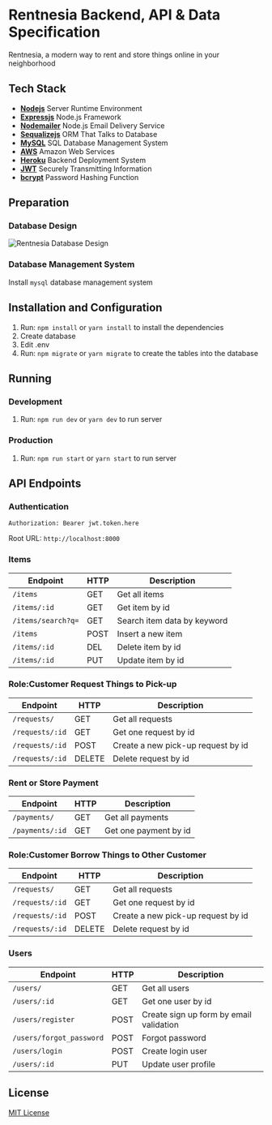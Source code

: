 # Rentnesia Backend, API & Data Specification

Rentnesia, a modern way to rent and store things online in your neighborhood

## Tech Stack

- [**Nodejs**](http://nodejs.org/) Server Runtime Environment
- [**Expressjs**](http://expressjs.com/) Node.js Framework
- [**Nodemailer**](http://nodemailer.com/) Node.js Email Delivery Service
- [**Sequalizejs**](http://docs.sequelizejs.com/) ORM That Talks to Database
- [**MySQL**](http://mysql.com/) SQL Database Management System
- [**AWS**](http://aws.amazon.com/) Amazon Web Services
- [**Heroku**](http://heroku.com/) Backend Deployment System
- [**JWT**](http://jwt.io/) Securely Transmitting Information
- [**bcrypt**](http://github.com/kelektiv/node.bcrypt.js) Password Hashing Function

## Preparation

### Database Design
![Rentnesia Database Design](./rentnesia-database-design.png "Rentnesia Database Design")

### Database Management System

Install `mysql` database management system

## Installation and Configuration

1.  Run: `npm install` or `yarn install` to install the dependencies
2.  Create database
3.  Edit .env
4.  Run: `npm migrate` or `yarn migrate` to create the tables into the database

## Running

### Development

1.  Run: `npm run dev` or `yarn dev` to run server

### Production

1.  Run: `npm run start` or `yarn start` to run server

## API Endpoints

### Authentication

`Authorization: Bearer jwt.token.here`

Root URL: `http://localhost:8000`

### Items

| Endpoint           | HTTP | Description                  |
| ------------------ | ---- | --------------------------   |
| `/items`           | GET  | Get all items                |
| `/items/:id`       | GET  | Get item by id               |
| `/items/search?q=` | GET  | Search item data by keyword  |
| `/items`           | POST | Insert a new item            |
| `/items/:id`       | DEL  | Delete item by id            |
| `/items/:id`       | PUT  | Update item by id            |

### Role:Customer Request Things to Pick-up

| Endpoint        | HTTP   | Description                        |
| --------------- | ------ | ---------------------------------- |
| `/requests/`    | GET    | Get all requests                   |
| `/requests/:id` | GET    | Get one request by id              |
| `/requests/:id` | POST   | Create a new pick-up request by id |
| `/requests/:id` | DELETE | Delete request by id               |

### Rent or Store Payment

| Endpoint        | HTTP | Description           |
| --------------- | ---- | --------------------- |
| `/payments/`    | GET  | Get all payments      |
| `/payments/:id` | GET  | Get one payment by id |

### Role:Customer Borrow Things to Other Customer

| Endpoint        | HTTP   | Description                        |
| --------------- | ------ | ---------------------------------- |
| `/requests/`    | GET    | Get all requests                   |
| `/requests/:id` | GET    | Get one request by id              |
| `/requests/:id` | POST   | Create a new pick-up request by id |
| `/requests/:id` | DELETE | Delete request by id               |

### Users

| Endpoint                 | HTTP | Description                             |
| ------------------------ | ---- | --------------------------------------- |
| `/users/`                | GET  | Get all users                           |
| `/users/:id`             | GET  | Get one user by id                      |
| `/users/register`        | POST | Create sign up form by email validation |
| `/users/forgot_password` | POST | Forgot password                         |
| `/users/login`           | POST | Create login user                       |
| `/users/:id`             | PUT  | Update user profile                     |

## License

[MIT License](./LICENSE)
